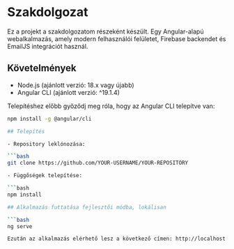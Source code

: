 # Szakdolgozat 

Ez a projekt a szakdolgozatom részeként készült. Egy Angular-alapú webalkalmazás, amely modern felhasználói felületet, Firebase backendet és EmailJS integrációt használ.

## Követelmények

- Node.js (ajánlott verzió: 18.x vagy újabb)
- Angular CLI (ajánlott verzió: ^19.1.4)

Telepítéshez előbb győződj meg róla, hogy az Angular CLI telepítve van:

```bash
npm install -g @angular/cli

## Telepítés

- Repository leklónozása:

```bash
git clone https://github.com/YOUR-USERNAME/YOUR-REPOSITORY

- Függőségek telepítése:

```bash
npm install

## Alkalmazás futtatása fejlesztői módba, lokálisan

```bash
ng serve

Ezután az alkalmazás elérhető lesz a következő címen: http://localhost:4200
